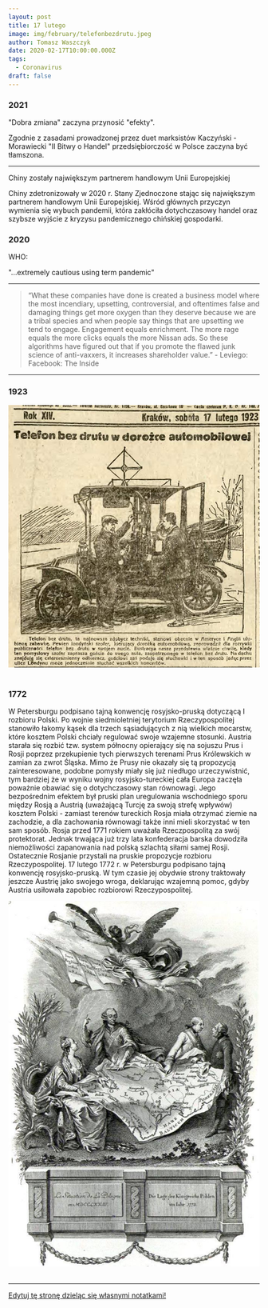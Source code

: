 ```yaml
---
layout: post
title: 17 lutego
image: img/february/telefonbezdrutu.jpeg
author: Tomasz Waszczyk
date: 2020-02-17T10:00:00.000Z
tags:
  - Coronavirus
draft: false
---
```


### 2021

"Dobra zmiana" zaczyna przynosić "efekty".

Zgodnie z zasadami prowadzonej przez duet marksistów Kaczyński - Morawiecki "II Bitwy o Handel" przedsiębiorczość w Polsce zaczyna być tłamszona.

---

Chiny zostały największym partnerem handlowym Unii Europejskiej

Chiny zdetronizowały w 2020 r. Stany Zjednoczone stając się największym partnerem handlowym Unii Europejskiej. Wśród głównych przyczyn wymienia się wybuch pandemii, która zakłóciła dotychczasowy handel oraz szybsze wyjście z kryzysu pandemicznego chińskiej gospodarki.

### 2020

WHO:

"...extremely cautious using term pandemic"

---

> “What these companies have done is created a business model where the most incendiary, upsetting, controversial, and oftentimes false and damaging things get more oxygen than they deserve because we are a tribal species and when people say things that are upsetting we tend to engage. Engagement equals enrichment. The more rage equals the more clicks equals the more Nissan ads. So these algorithms have figured out that if you promote the flawed junk science of anti-vaxxers, it increases shareholder value.” - Leviego: Facebook: The Inside

---

### 1923

<img src="./img/february/telefonbezdrutu.jpeg"><br><br>

### 1772

W Petersburgu podpisano tajną konwencję rosyjsko-pruską dotyczącą I rozbioru Polski.
Po wojnie siedmioletniej terytorium Rzeczypospolitej stanowiło łakomy kąsek dla trzech sąsiadujących z nią wielkich mocarstw, które kosztem Polski chciały regulować swoje wzajemne stosunki. Austria starała się rozbić tzw. system północny opierający się na sojuszu Prus i Rosji poprzez przekupienie tych pierwszych terenami Prus Królewskich w zamian za zwrot Śląska. Mimo że Prusy nie okazały się tą propozycją zainteresowane, podobne pomysły miały się już niedługo urzeczywistnić, tym bardziej że w wyniku wojny rosyjsko-tureckiej cała Europa zaczęła poważnie obawiać się o dotychczasowy stan równowagi.
Jego bezpośrednim efektem był pruski plan uregulowania wschodniego sporu między Rosją a Austrią (uważającą Turcję za swoją strefę wpływów) kosztem Polski - zamiast terenów tureckich Rosja miała otrzymać ziemie na zachodzie, a dla zachowania równowagi także inni mieli skorzystać w ten sam sposób.
Rosja przed 1771 rokiem uważała Rzeczpospolitą za swój protektorat. Jednak trwająca już trzy lata konfederacja barska dowodziła niemożliwości zapanowania nad polską szlachtą siłami samej Rosji. Ostatecznie Rosjanie przystali na pruskie propozycje rozbioru Rzeczypospolitej. 17 lutego 1772 r. w Petersburgu podpisano tajną konwencję rosyjsko-pruską. W tym czasie jej obydwie strony traktowały jeszcze Austrię jako swojego wroga, deklarując wzajemną pomoc, gdyby Austria usiłowała zapobiec rozbiorowi Rzeczypospolitej.

<img src="./img/february/1rozbior.jpg"><br><br>

---

<a href="https://github.com/TomaszWaszczyk/historia.waszczyk.com/edit/master/src/content/february-17.md" target="_blank">Edytuj tę stronę dzieląc się własnymi notatkami!</a>
